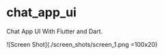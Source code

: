 # chat_app_ui

Chat App UI With Flutter and Dart.

![Screen Shot](./screen_shots/screen_1.png =100x20)
